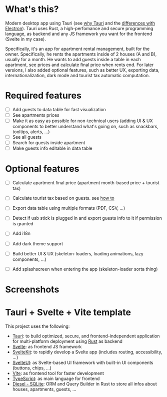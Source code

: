 # What's this?
Modern desktop app using Tauri (see [why Tauri](https://tauri.app/) and the [differences with Electron](https://betterprogramming.pub/will-tauri-be-an-electron-killer-38fd6478004)). Tauri uses Rust, a high-perfomance and secure programming language, as backend and any JS framework you want for the frontend (Svelte in my case).

Specifically, it's an app for apartment rental management, built for the owner. Specifically, he rents the apartments inside of 2 houses (A and B), usually for a month. He wants to add guests inside a table in each apartment, see prices and calculate final price when rents end. For later versions, I also added optional features, such as better UX, exporting data, internationalization, dark mode and tourist tax automatic computation.

# Required features
- [ ] Add guests to data table for fast visualization
- [ ] See apartments prices
- [ ] Make it as easy as possible for non-technical users (adding UI & UX components to better understand what's going on, such as snackbars, tooltips, alerts, ...)
- [ ] See all guests
- [ ] Search for guests inside apartment
- [ ] Make guests info editable in data table

# Optional features
- [ ] Calculate apartment final price (apartment month-based price + tourist tax)

- [ ] Calculate tourist tax based on guests. see [how to](https://www.ovest.com/it/la-tassa-di-soggiorno-in-italia/)
- [ ] Export data table using multiple formats (PDF, CSV, ...)
- [ ] Detect if usb stick is plugged in and export guests info to it if permission is granted
- [ ] Add i18n
- [ ] Add dark theme support
- [ ] Build better UI & UX (skeleton-loaders, loading animations, lazy components, ...)
- [ ] Add splashscreen when entering the app (skeleton-loader sorta thing)

# Screenshots

# Tauri + Svelte + Vite template
This project uses the following:
- [Tauri](https://tauri.app/): to build optimized, secure, and frontend-independent application for multi-platform deployment using [Rust](https://www.rust-lang.org) as backend
- [Svelte](https://svelte.dev/): as frontend JS framework
- [SvelteKit](https://kit.svelte.dev/): to rapidly develop a Svelte app (includes routing, accessibility, ...)
- [SvelteUI](https://www.svelteui.org/): as Svelte-based UI framework with built-in UI components (buttons, chips, ...)
- [Vite](https://vitejs.dev/): as frontend tool for faster development
- [TypeScript](https://www.typescriptlang.org/): as main language for frontend
- [Diesel - SQLite](https://diesel.rs/): ORM and Query Builder in Rust to store all infos about houses, apartments, guests, ...
